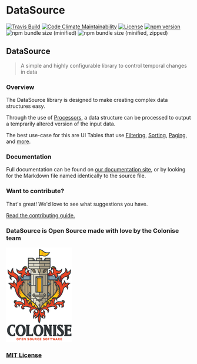 # DataSource

[![Travis Build](https://img.shields.io/travis/Colonise/DataSource.svg)](https://travis-ci.org/Colonise/DataSource) [![Code Climate Maintainability](https://img.shields.io/codeclimate/maintainability-percentage/Colonise/DataSource.svg)](https://codeclimate.com/github/Colonise/DataSource/maintainability) [![License](https://img.shields.io/github/license/Colonise/DataSource.svg)](https://github.com/Colonise/DataSource/blob/master/LICENSE) [![npm version](https://img.shields.io/npm/v/@colonise/datasource.svg)](https://www.npmjs.com/package/@colonise/datasource) ![npm bundle size \(minified\)](https://img.shields.io/bundlephobia/min/@colonise/datasource.svg) ![npm bundle size \(minified, zipped\)](https://img.shields.io/bundlephobia/minzip/@colonise/datasource.svg)

## DataSource

> A simple and highly configurable library to control temporal changes in data

### Overview

The DataSource library is designed to make creating complex data structures easy.

Through the use of [Processors](src/processors/), a data structure can be processed to output a temprarily altered version of the input data.

The best use-case for this are UI Tables that use [Filtering](src/processors/filter-processor.md), [Sorting](src/processors/sorter-processor.md), [Paging](src/processors/pager-processor.md), and [more](tutorials/custom-processors.md).

### Documentation

Full documentation can be found on [our documentation site](https://colonise.gitbook.io/datasource), or by looking for the Markdown file named identically to the source file.

### Want to contribute?

That's great! We'd love to see what suggestions you have.

[Read the contributing guide.](contributing.md)

### DataSource is Open Source made with love by the Colonise team

![](.gitbook/assets/colonise256.png)



### [MIT License](https://github.com/Colonise/DataSource/blob/master/LICENSE)

